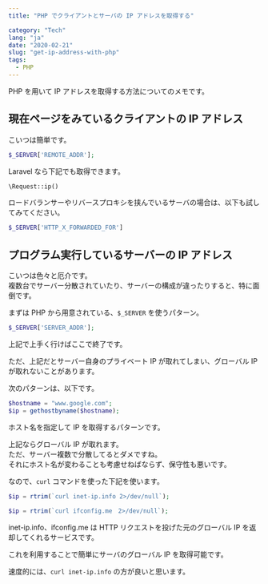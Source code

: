 ```yaml
---
title: "PHP でクライアントとサーバの IP アドレスを取得する"

category: "Tech"
lang: "ja"
date: "2020-02-21"
slug: "get-ip-address-with-php"
tags:
  - PHP
---
```


PHP を用いて IP アドレスを取得する方法についてのメモです。

## 現在ページをみているクライアントの IP アドレス

こいつは簡単です。

```php
$_SERVER['REMOTE_ADDR'];
```

Laravel なら下記でも取得できます。

```php
\Request::ip()
```

ロードバランサーやリバースプロキシを挟んでいるサーバの場合は、以下も試してみてください。

```php
$_SERVER['HTTP_X_FORWARDED_FOR']
```

## プログラム実行しているサーバーの IP アドレス

こいつは色々と厄介です。  
複数台でサーバー分散されていたり、サーバーの構成が違ったりすると、特に面倒です。

まずは PHP から用意されている、`$_SERVER` を使うパターン。

```php
$_SERVER['SERVER_ADDR'];
```

上記で上手く行けばここで終了です。

ただ、上記だとサーバー自身のプライベート IP が取れてしまい、グローバル IP が取れないことがあります。

次のパターンは、以下です。

```php
$hostname = "www.google.com";
$ip = gethostbyname($hostname);
```

ホスト名を指定して IP を取得するパターンです。

上記ならグローバル IP が取れます。  
ただ、サーバー複数で分散してるとダメですね。  
それにホスト名が変わることも考慮せねばならず、保守性も悪いです。

なので、`curl` コマンドを使った下記を使います。

```php
$ip = rtrim(`curl inet-ip.info 2>/dev/null`);
```

```php
$ip = rtrim(`curl ifconfig.me　2>/dev/null`);
```

inet-ip.info、ifconfig.me は HTTP リクエストを投げた元のグローバル IP を返却してくれるサービスです。

これを利用することで簡単にサーバのグローバル IP を取得可能です。

速度的には、`curl inet-ip.info` の方が良いと思います。
